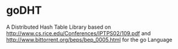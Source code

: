goDHT
=====

A Distributed Hash Table Library based on http://www.cs.rice.edu/Conferences/IPTPS02/109.pdf and http://www.bittorrent.org/beps/bep_0005.html for the go Language
